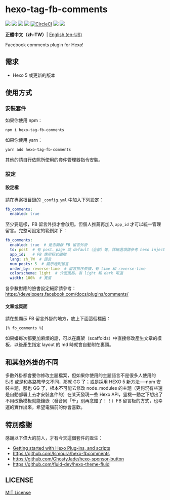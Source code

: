 # hexo-tag-fb-comments

[![](https://img.shields.io/npm/v/hexo-tag-fb-comments?style=flat-square)](https://www.npmjs.com/package/hexo-tag-fb-comments)
[![](https://img.shields.io/github/v/release/hms5232/hexo-tag-fb-comments?color=9cffff&include_prereleases&sort=semver)](https://github.com/hms5232/hexo-tag-fb-comments/releases)
![](https://img.shields.io/npm/dt/hexo-tag-fb-comments)
![](https://img.shields.io/npm/dependency-version/hexo-tag-fb-comments/peer/hexo)
[![CircleCI](https://circleci.com/gh/hms5232/hexo-tag-fb-comments/tree/main.svg?style=svg)](https://circleci.com/gh/hms5232/hexo-tag-fb-comments/tree/main)
[![](https://img.shields.io/github/commits-since/hms5232/hexo-tag-fb-comments/latest?include_prereleases&sort=semver&style=social)](https://github.com/hms5232/hexo-tag-fb-comments)
![](https://img.shields.io/npm/l/hexo-tag-fb-comments?style=flat-square)

**正體中文（zh-TW）**| [English (en-US)](README_en-US.md)

Facebook comments plugin for Hexo!

## 需求
* Hexo 5 或更新的版本

## 使用方式
### 安裝套件
如果你使用 npm：
```
npm i hexo-tag-fb-comments
```
如果你使用 yarn：
```
yarn add hexo-tag-fb-comments
```
其他的請自行依照所使用的套件管理器指令安裝。

### 設定
#### 設定檔
請在專案根目錄的 `_config.yml` 中加入下列設定：
```yml
fb_comments:
  enabled: true
```
至少要這樣，FB 留言外掛才會啟用。但個人推薦再加入 `app_id` 才可以統一管理留言。完整可設定的範例如下：
```yml
fb_comments:
  enabled: true  # 是否開啟 FB 留言外掛
  to: post  # 有 post、page 或 default（全部）等，詳細選項請參考 hexo injector
  app_id:   # FB 應用程式編號
  lang: zh_TW  # 語言
  num_posts: 5  # 顯示幾則留言
  order_by: reverse-time  # 留言排序依據，有 time 和 reverse-time
  colorscheme: light  # 介面風格，有 light 和 dark 可選
  width: 100%  # 寬度
```

各參數對應的臉書設定細節請參考：https://developers.facebook.com/docs/plugins/comments/

#### 文章或頁面
請在想顯示 FB 留言外掛的地方，放上下面這個標籤：
```
{% fb_comments %}
```

如果嫌每次都要加麻煩的話，可以在鷹架（scaffolds）中直接修改產生文章的模板，以後產生指定 layout 的 md 時就會自動附在裏頭。

## 和其他外掛的不同
多數外掛都會要你修改主題檔案，但如果你使用的主題語言不是很多人使用的 EJS 或是和各路教學文不同，那就 GG 了；或是採用 HEXO 5 新方法──npm 安裝主題，那也 GG 了，根本不可能去修改 node_modules 的主題（更何況有些還是自動部署上去才安裝套件的）在某天發現一些 Hexo API，靈機一動之下想出了不用改動模板就能鑲嵌（發音同「千」別再念錯了！！）FB 留言板的方式，也幸運的實作出來，希望電腦前的你會喜歡。

## 特別感謝
感謝以下偉大的前人，才有今天這個套件的誕生：
* [Getting started with Hexo Plug-ins, and scripts](https://dustinpfister.github.io/2018/01/03/hexo-plugins/)
* https://github.com/lsmoura/hexo-fbcomments
* https://github.com/GhostyJade/hexo-sponsor-button
* https://github.com/fluid-dev/hexo-theme-fluid

## LICENSE
[MIT License](LICENSE)
